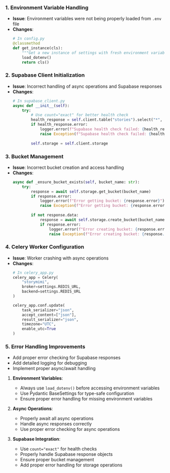 ### 1. Environment Variable Handling
- **Issue**: Environment variables were not being properly loaded from `.env` file
- **Changes**:
  ```python
  # In config.py
  @classmethod
  def get_instance(cls):
      """Get a new instance of settings with fresh environment variables"""
      load_dotenv()
      return cls()
  ```

### 2. Supabase Client Initialization
- **Issue**: Incorrect handling of async operations and Supabase responses
- **Changes**:
  ```python
  # In supabase_client.py
  async def __init__(self):
      try:
          # Use count="exact" for better health check
          health_response = self.client.table("stories").select("*", count="exact").execute()
          if health_response.error:
              logger.error(f"Supabase health check failed: {health_response.error}")
              raise Exception(f"Supabase health check failed: {health_response.error}")
          
          self.storage = self.client.storage
  ```

### 3. Bucket Management
- **Issue**: Incorrect bucket creation and access handling
- **Changes**:
  ```python
  async def _ensure_bucket_exists(self, bucket_name: str):
      try:
          response = await self.storage.get_bucket(bucket_name)
          if response.error:
              logger.error(f"Error getting bucket: {response.error}")
              raise Exception(f"Error getting bucket: {response.error}")
          
          if not response.data:
              response = await self.storage.create_bucket(bucket_name)
              if response.error:
                  logger.error(f"Error creating bucket: {response.error}")
                  raise Exception(f"Error creating bucket: {response.error}")
  ```

### 4. Celery Worker Configuration
- **Issue**: Worker crashing with async operations
- **Changes**:
  ```python
  # In celery_app.py
  celery_app = Celery(
      "storymimi",
      broker=settings.REDIS_URL,
      backend=settings.REDIS_URL
  )
  
  celery_app.conf.update(
      task_serializer="json",
      accept_content=["json"],
      result_serializer="json",
      timezone="UTC",
      enable_utc=True
  )
  ```

### 5. Error Handling Improvements
- Add proper error checking for Supabase responses
- Add detailed logging for debugging
- Implement proper async/await handling


1. **Environment Variables**:
   - Always use `load_dotenv()` before accessing environment variables
   - Use Pydantic BaseSettings for type-safe configuration
   - Ensure proper error handling for missing environment variables

2. **Async Operations**:
   - Properly await all async operations
   - Handle async responses correctly
   - Use proper error checking for async operations

3. **Supabase Integration**:
   - Use `count="exact"` for health checks
   - Properly handle Supabase response objects
   - Ensure proper bucket management
   - Add proper error handling for storage operations